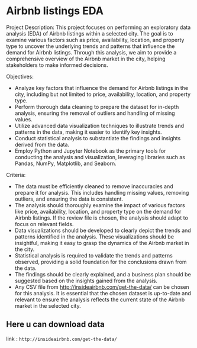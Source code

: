 # Airbnb listings EDA
Project Description:
This project focuses on performing an exploratory data analysis (EDA) of Airbnb listings within a selected city. The goal is to examine various factors such as price, availability, location, and property type to uncover the underlying trends and patterns that influence the demand for Airbnb listings. Through this analysis, we aim to provide a comprehensive overview of the Airbnb market in the city, helping stakeholders to make informed decisions.

Objectives:
- Analyze key factors that influence the demand for Airbnb listings in the city, including but not limited to price, availability, location, and property type.
- Perform thorough data cleaning to prepare the dataset for in-depth analysis, ensuring the removal of outliers and handling of missing values.
- Utilize advanced data visualization techniques to illustrate trends and patterns in the data, making it easier to identify key insights.
- Conduct statistical analysis to substantiate the findings and insights derived from the data.
- Employ Python and Jupyter Notebook as the primary tools for conducting the analysis and visualization, leveraging libraries such as Pandas, NumPy, Matplotlib, and Seaborn.

Criteria:
- The data must be efficiently cleaned to remove inaccuracies and prepare it for analysis. This includes handling missing values, removing outliers, and ensuring the data is consistent.
- The analysis should thoroughly examine the impact of various factors like price, availability, location, and property type on the demand for Airbnb listings. If the review file is chosen, the analysis should adapt to focus on relevant fields.
- Data visualizations should be developed to clearly depict the trends and patterns identified in the analysis. These visualizations should be insightful, making it easy to grasp the dynamics of the Airbnb market in the city.
- Statistical analysis is required to validate the trends and patterns observed, providing a solid foundation for the conclusions drawn from the data.
- The findings should be clearly explained, and a business plan should be suggested based on the insights gained from the analysis.
- Any CSV file from http://insideairbnb.com/get-the-data/ can be chosen for this analysis. It is essential that the chosen dataset is up-to-date and relevant to ensure the analysis reflects the current state of the Airbnb market in the selected city.

## Here u can download data 
link : `http://insideairbnb.com/get-the-data/`

